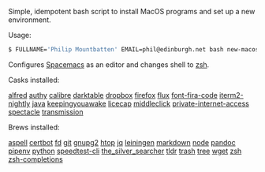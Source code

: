 Simple, idempotent bash script to install MacOS programs and set up a new environment.

Usage:

```bash
$ FULLNAME='Philip Mountbatten' EMAIL=phil@edinburgh.net bash new-macos.sh
```

Configures [Spacemacs](http://spacemacs.org/) as an editor and changes shell to [zsh](https://www.zsh.org/).

Casks installed:

[alfred](https://www.alfredapp.com/)
[authy](https://authy.com)
[calibre](https://calibre-ebook.com/)
[darktable](http://www.darktable.org)
[dropbox](https://dropbox.com)
[firefox](https://www.mozilla.org/en-US/firefox/)
[flux](https://justgetflux.com/)
[font-fira-code](https://github.com/tonsky/FiraCode)
[iterm2-nightly](http://iterm2.com/)
[java](https://java.com/en/download/)
[keepingyouawake](https://github.com/newmarcel/KeepingYouAwake)
[licecap](http://www.cockos.com/licecap/)
[middleclick](http://rouge41.com/labs/)
[private-internet-access](https://www.privateinternetaccess.com)
[spectacle](https://www.spectacleapp.com/)
[transmission](https://transmissionbt.com)

Brews installed:

[aspell](http://aspell.net/)
[certbot](https://certbot.eff.org/)
[fd](https://github.com/sharkdp/fd)
[git](https://git-scm.com/)
[gnupg2](https://www.gnupg.org/)
[htop](http://hisham.hm/htop/)
[jq](https://stedolan.github.io/jq/)
[leiningen](http://leiningen.org/)
[markdown](http://daringfireball.net/projects/markdown/)
[node](https://nodejs.org/en/)
[pandoc](http://pandoc.org/)
[pipenv](https://docs.pipenv.org/)
[python](https://www.python.org)
[speedtest-cli](https://github.com/sivel/speedtest-cli)
[the_silver_searcher](https://github.com/ggreer/the_silver_searcher/)
[tldr](http://tldr-pages.github.io/)
[trash](http://hasseg.org/trash/)
[tree](http://mama.indstate.edu/users/ice/tree/)
[wget](https://www.gnu.org/software/wget/)
[zsh](https://www.zsh.org/)
[zsh-completions](https://www.zsh.org/)
